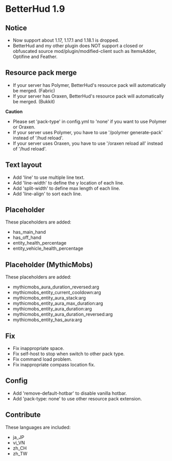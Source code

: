 # BetterHud 1.9

## Notice
- Now support about 1.17, 1.17.1 and 1.18.1 is dropped.
- BetterHud and my other plugin does NOT support a closed or obfuscated source mod/plugin/modified-client such as ItemsAdder, Optifine and Feather.

## Resource pack merge
- If your server has Polymer, BetterHud's resource pack will automatically be merged. (Fabric)
- If your server has Oraxen, BetterHud's resource pack will automatically be merged. (Bukkit)

**Caution**
- Please set 'pack-type' in config.yml to 'none' if you want to use Polymer or Oraxen.
- If your server uses Polymer, you have to use '/polymer generate-pack' instead of '/hud reload'.
- If your server uses Oraxen, you have to use '/oraxen reload all' instead of '/hud reload'.

## Text layout
- Add 'line' to use multiple line text.
- Add 'line-width' to define the y location of each line.
- Add 'split-width' to define max length of each line.
- Add 'line-align' to sort each line.

## Placeholder
These placeholders are added:
- has_main_hand
- has_off_hand
- entity_health_percentage
- entity_vehicle_health_percentage

## Placeholder (MythicMobs)
These placeholders are added:
- mythicmobs_aura_duration_reversed:arg
- mythicmobs_entity_current_cooldown:arg
- mythicmobs_entity_aura_stack:arg
- mythicmobs_entity_aura_max_duration:arg
- mythicmobs_entity_aura_duration:arg
- mythicmobs_entity_aura_duration_reversed:arg
- mythicmobs_entity_has_aura:arg

## Fix
- Fix inappropriate space.
- Fix self-host to stop when switch to other pack type.
- Fix command load problem.
- Fix inappropriate compass location fix.

## Config
- Add 'remove-default-hotbar' to disable vanilla hotbar.
- Add 'pack-type: none' to use other resource pack extension.

## Contribute
These languages are included:
- ja_JP
- vi_VN
- zh_CH
- zh_TW